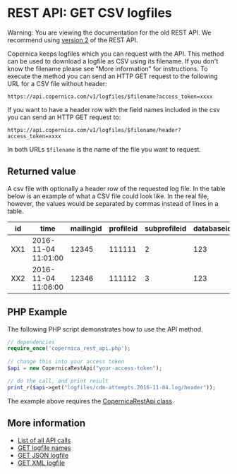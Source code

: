 # REST API: GET CSV logfiles

Warning: You are viewing the documentation for the old REST API. We recommend 
using [version 2](../restv2/rest-api.md) of the REST API.

Copernica keeps logfiles which you can request with the API. This method 
can be used to download a logfile as CSV using its filename. If you don't 
know the filename please see "More information" for instructions. To 
execute the method you can send an HTTP GET request to the following URL 
for a CSV file without header:

`https://api.copernica.com/v1/logfiles/$filename?access_token=xxxx`

If you want to have a header row with the field names included in the
csv you can send an HTTP GET request to:

`https://api.copernica.com/v1/logfiles/$filename/header?access_token=xxxx`

In both URLs `$filename` is the name of the file you want to request.

## Returned value

A csv file with optionally a header row of the requested log file. In 
the table below is an example of what a CSV file could look like. In the 
real file, however, the values would be separated by commas instead of 
lines in a table.

| id  |        time         | mailingid | profileid | subprofileid | databaseid | ... |
|-----|---------------------|-----------|-----------|--------------|------------|-----|
| XX1 | 2016-11-04 11:01:00 | 12345     | 111111    | 2            | 123        | ... |
| XX2 | 2016-11-04 11:06:00 | 12346     | 111112    | 3            | 123        | ... |

## PHP Example

The following PHP script demonstrates how to use the API method.

```php
// dependencies
require_once('copernica_rest_api.php');
   
// change this into your access token
$api = new CopernicaRestApi("your-access-token");

// do the call, and print result
print_r($api->get("logfiles/cdm-attempts.2016-11-04.log/header"));
```

The example above requires the [CopernicaRestApi class](rest-php).

## More information

* [List of all API calls](rest-api)
* [GET logfile names](rest-get-logfiles-names)
* [GET JSON logfile](rest-get-logfiles-json)
* [GET XML logfile](rest-get-logfiles-xml)
